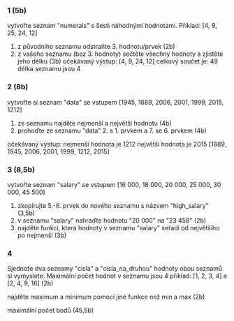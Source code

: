### 1 (5b)
vytvořte seznam "numerals" s šesti náhodnými hodnotami. Příklad: [4, 9, 25, 24, 12]
1. z původního seznamu odstraňte 3. hodnotu/prvek (2b)
2. z vašeho seznamu (bez 3. hodnoty) sečtěte všechny hodnoty a zjistěte jeho délku (3b)
očekávaný výstup:
[4, 9, 24, 12]
celkový součet je: 49
délka seznamu jsou 4

### 2 (8b)
vytvořte si seznam "data" se vstupem [1945, 1889, 2006, 2001, 1999, 2015, 1212]
1. ze seznamu najděte nejmenší a největší hodnotu (4b)
2. prohoďte ze seznamu "data" 2. s 1. prvkem a 7. se 6. prvkem (4b)

očekávaný výstup:
nejmenší hodnota je 1212
největší hodnota je 2015
[1889, 1945, 2006, 2001, 1999, 1212, 2015]

### 3 (8,5b)
vytvořte seznam "salary" se vstupem [16 000, 18 000, 20 000, 25 000, 30 000, 45 500]
1. zkopírujte 5.-6. prvek do nového seznamu s názvem "high_salary" (3,5b)
2. v seznamu "salary" nahraďte hodnotu "20 000" na "23 458" (2b)
3. najděte funkci, která hodnoty v seznamu "salary" seřadí od největšího po nejmenší (3b)

### 4
Sjednoťe dva seznamy "cisla" a "cisla_na_druhou" hodnoty obou seznamů si vymyslete. Maximální počet hodnot v seznamu jsou 4
příklad: [1, 2, 3, 4] a [2, 4, 9, 16] (2b)

najděte maximum a minimum pomocí jiné funkce než min a max (2b)

maximální počet bodů (45,5b) 